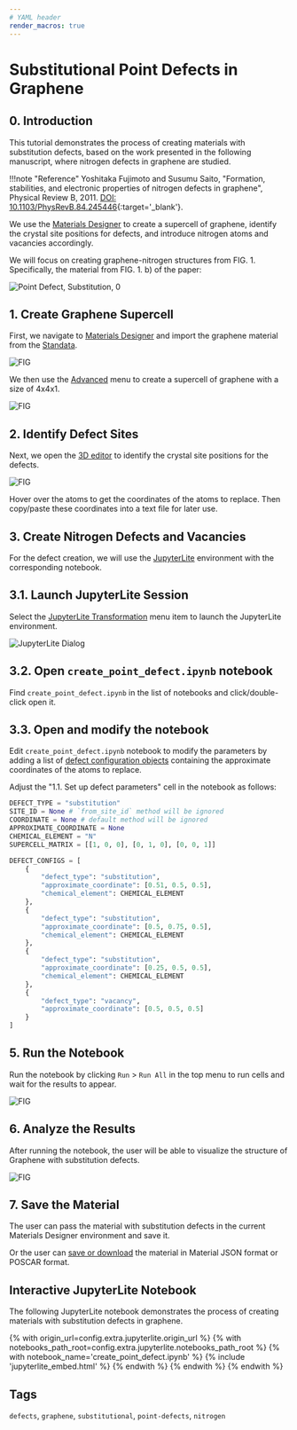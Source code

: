 ```yaml
---
# YAML header
render_macros: true
---
```


# Substitutional Point Defects in Graphene

## 0. Introduction

This tutorial demonstrates the process of creating materials with substitution defects, based on the work presented in the following manuscript, where nitrogen defects in graphene are studied.

[//]: # (<embed src="https://journals.aps.org/prb/abstract/10.1103/PhysRevB.84.245446" width="100%" height="300">)

!!!note "Reference"
    Yoshitaka Fujimoto and Susumu Saito, "Formation, stabilities, and electronic properties of nitrogen defects in graphene", Physical Review B, 2011. [DOI: 10.1103/PhysRevB.84.245446](https://journals.aps.org/prb/abstract/10.1103/PhysRevB.84.245446){:target='_blank'}.

We use the [Materials Designer](../../../materials-designer/overview.md) to create a supercell of graphene, identify the crystal site positions for defects, and introduce nitrogen atoms and vacancies accordingly.

We will focus on creating graphene-nitrogen structures from FIG. 1.
Specifically, the material from FIG. 1. b) of the paper: 


![Point Defect, Substitution, 0](../../../images/tutorials/materials/defects/defect_creation_point_substitution_graphene/0.png "Point Defect, Substitution, FIG. 1. b)")


## 1. Create Graphene Supercell

First, we navigate to [Materials Designer](../../../materials-designer/overview.md) and import the graphene material from the [Standata](../../../materials-designer/header-menu/input-output/standata-import.md).

![FIG](../../../images/data-in-objectstorage/dropbox-page.png "FIG")

We then use the [Advanced](../../../materials-designer/header-menu/advanced/supercell.md) menu to create a supercell of graphene with a size of 4x4x1.

![FIG](../../../images/data-in-objectstorage/dropbox-page.png "FIG")

## 2. Identify Defect Sites

Next, we open the [3D editor](../../../materials-designer/3d-editor.md) to identify the crystal site positions for the defects.

![FIG](../../../images/data-in-objectstorage/dropbox-page.png "FIG")

Hover over the atoms to get the coordinates of the atoms to replace. Then copy/paste these coordinates into a text file for later use.

## 3. Create Nitrogen Defects and Vacancies

For the defect creation, we will use the [JupyterLite](../../../jupyterlite/overview.md) environment with the corresponding notebook.

## 3.1. Launch JupyterLite Session

Select the [JupyterLite Transformation](../../../materials-designer/header-menu/advanced/jupyterlite-dialog.md) menu item to launch the JupyterLite environment.

![JupyterLite Dialog](../../../images/materials-designer/jupyterlite_dialog/open-jupyterlite-dialog.webp)

## 3.2. Open `create_point_defect.ipynb` notebook

Find `create_point_defect.ipynb` in the list of notebooks and click/double-click open it.

## 3.3. Open and modify the notebook

Edit `create_point_defect.ipynb` notebook to modify the parameters by adding a list of [defect configuration objects](LINK_TO_MADE_TOOLS_README) containing the approximate coordinates of the atoms to replace.

Adjust the "1.1. Set up defect parameters" cell in the notebook as follows:

```python
DEFECT_TYPE = "substitution"
SITE_ID = None # `from_site_id` method will be ignored
COORDINATE = None # default method will be ignored
APPROXIMATE_COORDINATE = None   
CHEMICAL_ELEMENT = "N"
SUPERCELL_MATRIX = [[1, 0, 0], [0, 1, 0], [0, 0, 1]]

DEFECT_CONFIGS = [
    {
        "defect_type": "substitution",
        "approximate_coordinate": [0.51, 0.5, 0.5],
        "chemical_element": CHEMICAL_ELEMENT
    },
    {
        "defect_type": "substitution",
        "approximate_coordinate": [0.5, 0.75, 0.5],
        "chemical_element": CHEMICAL_ELEMENT
    },
    {
        "defect_type": "substitution",
        "approximate_coordinate": [0.25, 0.5, 0.5],
        "chemical_element": CHEMICAL_ELEMENT
    },
    {
        "defect_type": "vacancy",
        "approximate_coordinate": [0.5, 0.5, 0.5]
    }
]
```

## 5. Run the Notebook

Run the notebook by clicking `Run` > `Run All` in the top menu to run cells and wait for the results to appear.

![FIG](../../../images/data-in-objectstorage/dropbox-page.png "FIG")

## 6. Analyze the Results

After running the notebook, the user will be able to visualize the structure of Graphene with substitution defects.

![FIG](../../../images/data-in-objectstorage/dropbox-page.png "FIG")

## 7. Save the Material

The user can pass the material with substitution defects in the current Materials Designer environment and save it.

Or the user can [save or download](../../../materials-designer/header-menu/input-output.md) the material in Material JSON format or POSCAR format.

## Interactive JupyterLite Notebook

The following JupyterLite notebook demonstrates the process of creating materials with substitution defects in graphene.


{% with origin_url=config.extra.jupyterlite.origin_url %}
{% with notebooks_path_root=config.extra.jupyterlite.notebooks_path_root %}
{% with notebook_name='create_point_defect.ipynb' %}
{% include 'jupyterlite_embed.html' %}
{% endwith %}
{% endwith %}
{% endwith %}

## Tags

`defects`, `graphene`, `substitutional`, `point-defects`, `nitrogen`